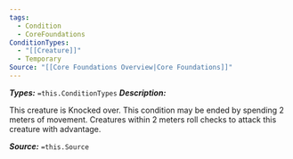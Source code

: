 ```yaml
---
tags:
  - Condition
  - CoreFoundations
ConditionTypes:
  - "[[Creature]]"
  - Temporary
Source: "[[Core Foundations Overview|Core Foundations]]"
---
```

***Types:*** `=this.ConditionTypes`
***Description:***

This creature is Knocked over. This condition may be ended by spending 2 meters of movement. Creatures within 2 meters roll checks to attack this creature with advantage. 

***Source:*** `=this.Source`